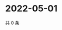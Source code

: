 # 2022-05-01

共 0 条

<!-- BEGIN WEIBO -->
<!-- 最后更新时间 Sun May 01 2022 02:18:39 GMT+0800 (China Standard Time) -->

<!-- END WEIBO -->
